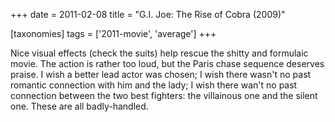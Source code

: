 +++
date = 2011-02-08
title = "G.I. Joe: The Rise of Cobra (2009)"

[taxonomies]
tags = ['2011-movie', 'average']
+++

Nice visual effects (check the suits) help rescue the shitty and
formulaic movie. The action is rather too loud, but the Paris chase
sequence deserves praise. I wish a better lead actor was chosen; I wish
there wasn\'t no past romantic connection with him and the lady; I wish
there wan\'t no past connection between the two best fighters: the
villainous one and the silent one. These are all badly-handled.
